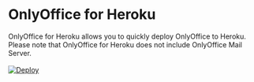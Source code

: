 # OnlyOffice for Heroku
OnlyOffice for Heroku allows you to quickly deploy OnlyOffice to Heroku. Please note that OnlyOffice for Heroku does not include OnlyOffice Mail Server.
<br/><br/>[![Deploy](https://www.herokucdn.com/deploy/button.svg)](https://heroku.com/deploy?template=https://github.com/DevHjz/onlyoffice-heroku/tree/master)
